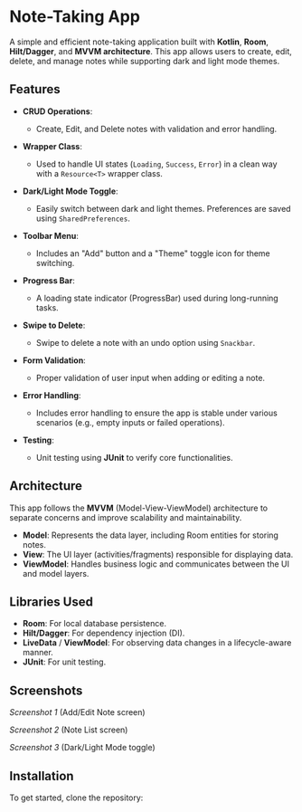 # Note-Taking App

A simple and efficient note-taking application built with **Kotlin**, **Room**, **Hilt/Dagger**, and **MVVM architecture**. This app allows users to create, edit, delete, and manage notes while supporting dark and light mode themes. 

## Features

- **CRUD Operations**: 
  - Create, Edit, and Delete notes with validation and error handling.
  
- **Wrapper Class**: 
  - Used to handle UI states (`Loading`, `Success`, `Error`) in a clean way with a `Resource<T>` wrapper class.

- **Dark/Light Mode Toggle**: 
  - Easily switch between dark and light themes. Preferences are saved using `SharedPreferences`.

- **Toolbar Menu**: 
  - Includes an "Add" button and a "Theme" toggle icon for theme switching.

- **Progress Bar**: 
  - A loading state indicator (ProgressBar) used during long-running tasks.

- **Swipe to Delete**: 
  - Swipe to delete a note with an undo option using `Snackbar`.

- **Form Validation**: 
  - Proper validation of user input when adding or editing a note.

- **Error Handling**: 
  - Includes error handling to ensure the app is stable under various scenarios (e.g., empty inputs or failed operations).

- **Testing**: 
  - Unit testing using **JUnit** to verify core functionalities.

## Architecture

This app follows the **MVVM** (Model-View-ViewModel) architecture to separate concerns and improve scalability and maintainability.

- **Model**: Represents the data layer, including Room entities for storing notes.
- **View**: The UI layer (activities/fragments) responsible for displaying data.
- **ViewModel**: Handles business logic and communicates between the UI and model layers.

## Libraries Used

- **Room**: For local database persistence.
- **Hilt/Dagger**: For dependency injection (DI).
- **LiveData** / **ViewModel**: For observing data changes in a lifecycle-aware manner.
- **JUnit**: For unit testing.

## Screenshots

_Screenshot 1_ (Add/Edit Note screen)

_Screenshot 2_ (Note List screen)

_Screenshot 3_ (Dark/Light Mode toggle)

## Installation

To get started, clone the repository:

